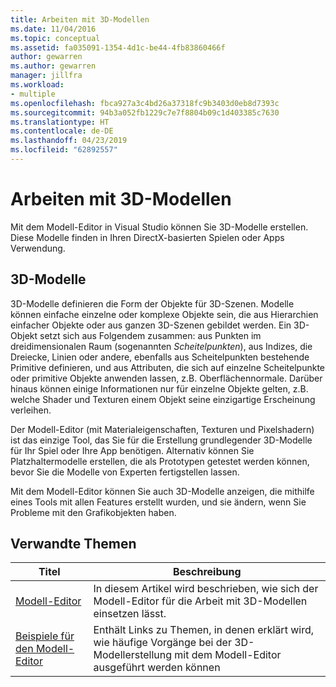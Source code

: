 ```yaml
---
title: Arbeiten mit 3D-Modellen
ms.date: 11/04/2016
ms.topic: conceptual
ms.assetid: fa035091-1354-4d1c-be44-4fb83860466f
author: gewarren
ms.author: gewarren
manager: jillfra
ms.workload:
- multiple
ms.openlocfilehash: fbca927a3c4bd26a37318fc9b3403d0eb8d7393c
ms.sourcegitcommit: 94b3a052fb1229c7e7f8804b09c1d403385c7630
ms.translationtype: HT
ms.contentlocale: de-DE
ms.lasthandoff: 04/23/2019
ms.locfileid: "62892557"
---
```

# <a name="work-with-3d-models"></a>Arbeiten mit 3D-Modellen

Mit dem Modell-Editor in Visual Studio können Sie 3D-Modelle erstellen. Diese Modelle finden in Ihren DirectX-basierten Spielen oder Apps Verwendung.

## <a name="3d-models"></a>3D-Modelle

3D-Modelle definieren die Form der Objekte für 3D-Szenen. Modelle können einfache einzelne oder komplexe Objekte sein, die aus Hierarchien einfacher Objekte oder aus ganzen 3D-Szenen gebildet werden. Ein 3D-Objekt setzt sich aus Folgendem zusammen: aus Punkten im dreidimensionalen Raum (sogenannten *Scheitelpunkten*), aus Indizes, die Dreiecke, Linien oder andere, ebenfalls aus Scheitelpunkten bestehende Primitive definieren, und aus Attributen, die sich auf einzelne Scheitelpunkte oder primitive Objekte anwenden lassen, z.B. Oberflächennormale. Darüber hinaus können einige Informationen nur für einzelne Objekte gelten, z.B. welche Shader und Texturen einem Objekt seine einzigartige Erscheinung verleihen.

Der Modell-Editor (mit Materialeigenschaften, Texturen und Pixelshadern) ist das einzige Tool, das Sie für die Erstellung grundlegender 3D-Modelle für Ihr Spiel oder Ihre App benötigen. Alternativ können Sie Platzhaltermodelle erstellen, die als Prototypen getestet werden können, bevor Sie die Modelle von Experten fertigstellen lassen.

Mit dem Modell-Editor können Sie auch 3D-Modelle anzeigen, die mithilfe eines Tools mit allen Features erstellt wurden, und sie ändern, wenn Sie Probleme mit den Grafikobjekten haben.

## <a name="related-topics"></a>Verwandte Themen

|Titel|Beschreibung|
|-----------|-----------------|
|[Modell-Editor](../designers/model-editor.md)|In diesem Artikel wird beschrieben, wie sich der Modell-Editor für die Arbeit mit 3D-Modellen einsetzen lässt.|
|[Beispiele für den Modell-Editor](../designers/model-editor-examples.md)|Enthält Links zu Themen, in denen erklärt wird, wie häufige Vorgänge bei der 3D-Modellerstellung mit dem Modell-Editor ausgeführt werden können|